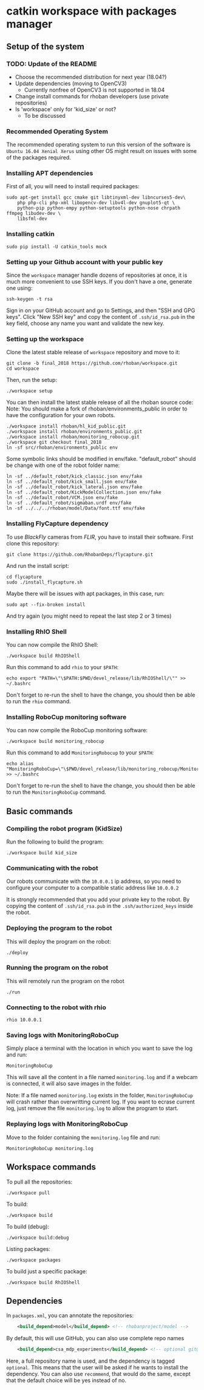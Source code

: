 # catkin workspace with packages manager

## Setup of the system

### TODO: Update of the README

- Choose the recommended distribution for next year (18.04?)
- Update dependencies (moving to OpenCV3)
  - Currently nonfree of OpenCV3 is not supported in 18.04
- Change install commands for rhoban developers (use private repositories)
- Is 'workspace' only for 'kid_size' or not?
  - To be discussed

### Recommended Operating System

The recommended operating system to run this version of the software is `Ubuntu
16.04 Xenial Xerus` using other OS might result on issues with some of the
packages required.

### Installing APT dependencies

First of all, you will need to install required packages:

    sudo apt-get install gcc cmake git libtinyxml-dev libncurses5-dev\
        php php-cli php-xml libopencv-dev libv4l-dev gnuplot5-qt \
        python-pip python-empy python-setuptools python-nose chrpath ffmpeg libudev-dev \
        libsfml-dev
        
### Installing catkin

    sudo pip install -U catkin_tools mock
    
### Setting up your Github account with your public key

Since the `workspace` manager handle dozens of repositories at once, it is much
more convenient to use SSH keys.  If you don't have a one, generate one using:

    ssh-keygen -t rsa
    
Sign in on your GitHub account and go to Settings, and then "SSH and GPG
keys". Click "New SSH key" and copy the content of `.ssh/id_rsa.pub` in the key
field, choose any name you want and validate the new key.

### Setting up the workspace

Clone the latest stable release of `workspace` repository and move to it:

    git clone -b final_2018 https://github.com/rhoban/workspace.git
    cd workspace

Then, run the setup:

    ./workspace setup

You can then install the latest stable release of all the rhoban source code:
Note: You should make a fork of rhoban/environments_public in order to have
the configuration for your own robots.

    ./workspace install rhoban/hl_kid_public.git
    ./workspace install rhoban/environments_public.git
    ./workspace install rhoban/monitoring_robocup.git
    ./workspace git checkout final_2018
    ln -sf src/rhoban/environments_public env

Some symbolic links should be modified in env/fake.
"default_robot" should be change with one of the robot folder name:

    ln -sf ../default_robot/kick_classic.json env/fake
    ln -sf ../default_robot/kick_small.json env/fake
    ln -sf ../default_robot/kick_lateral.json env/fake
    ln -sf ../default_robot/KickModelCollection.json env/fake
    ln -sf ../default_robot/VCM.json env/fake
    ln -sf ../default_robot/sigmaban.urdf env/fake
    ln -sf ../../../rhoban/model/Data/font.ttf env/fake

    
### Installing FlyCapture dependency

To use *BlackFly* cameras from *FLIR*, you have to install their software. First
clone this repository:

    git clone https://github.com/RhobanDeps/flycapture.git
    
And run the install script:

    cd flycapture
    sudo ./install_flycapture.sh
    
Maybe there will be issues with apt packages, in this case, run:

    sudo apt --fix-broken install
    
And try again (you might need to repeat the last step 2 or 3 times)

### Installing RhIO Shell

You can now compile the RhIO Shell:

    ./workspace build RhIOShell
    
Run this command to add `rhio` to your `$PATH`:

    echo export "PATH=\"\$PATH:$PWD/devel_release/lib/RhIOShell/\"" >> ~/.bashrc
    
Don't forget to re-run the shell to have the change, you should then be able to
run the `rhio` command.

### Installing RoboCup monitoring software

You can now compile the RoboCup monitoring software:

    ./workspace build monitoring_robocup
    
Run this command to add `MonitoringRobocup` to your `$PATH`:

    echo alias "MonitoringRoboCup=\"\$PWD/devel_release/lib/monitoring_robocup/MonitoringRoboCup\"" >> ~/.bashrc
    
Don't forget to re-run the shell to have the change, you should then be able to
run the `MonitoringRoboCup` command.

## Basic commands

    
### Compiling the robot program (KidSize)

Run the following to build the program:

    ./workspace build kid_size
    
### Communicating with the robot

Our robots communicate with the `10.0.0.1` ip address, so you need to configure your computer to a compatible static address like `10.0.0.2`

It is strongly recommended that you add your private key to the robot. By copying the content of `.ssh/id_rsa.pub` in the `.ssh/authorized_keys` inside the robot.
    
### Deploying the program to the robot

This will deploy the program on the robot:
    
    ./deploy
    
### Running the program on the robot

This will remotely run the program on the robot

    ./run
    
### Connecting to the robot with rhio

    rhio 10.0.0.1
    
### Saving logs with MonitoringRoboCup

Simply place a terminal with the location in which you want to save the log and run:

    MonitoringRoboCup

This will save all the content in a file named `monitoring.log` and if a webcam
is connected, it will also save images in the folder.

Note: If a file named `monitoring.log` exists in the folder, `MonitoringRoboCup`
will crash rather than overwritting current log. If you want to ecrase current
log, just remove the file `monitoring.log` to allow the program to start.

### Replaying logs with MonitoringRoboCup

Move to the folder containing the `monitoring.log` file and run:

    MonitoringRoboCup monitoring.log

## Workspace commands

To pull all the repositories:

    ./workspace pull

To build:

    ./workspace build

To build (debug):

    ./workspace build:debug

Listing packages:

    ./workspace packages

To build just a specific package:

    ./workspace build RhIOShell

## Dependencies

In `packages.xml`, you can annotate the repositories:

```xml
    <build_depend>model</build_depend> <!-- rhobanproject/model -->
```

By default, this will use GitHub, you can also use complete repo names

```xml
    <build_depend>csa_mdp_experiments</build_depend> <!-- optional git@bitbucket.org:rhoban/csa_mdp_experiments.git -->
```

Here, a full repository name is used, and the dependency is tagged `optional`. This means that
the user will be asked if he wants to install the dependency. You can also use `recommend`, that
would do the same, except that the default choice will be yes instead of no.
